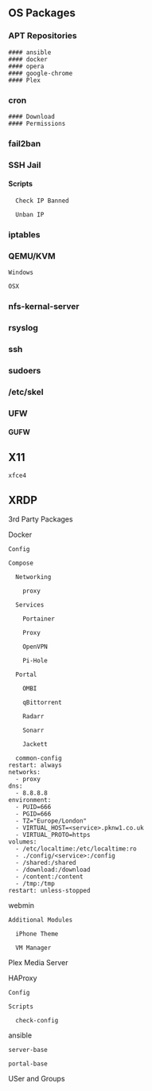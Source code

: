 
## OS Packages
### APT Repositories

    #### ansible
    #### docker
    #### opera
    #### google-chrome
    #### Plex

### cron
	#### Download 
	#### Permissions

### fail2ban

### SSH Jail

####    Scripts

      Check IP Banned

      Unban IP

###   iptables

###   QEMU/KVM

    Windows

    OSX

###   nfs-kernal-server

###   rsyslog

###   ssh

###     sudoers

###     /etc/skel

###   UFW

####    GUFW

##   X11

    xfce4

##   XRDP

3rd Party 
Packages

  Docker

    Config

    Compose

      Networking

        proxy

      Services

        Portainer

        Proxy

        OpenVPN

        Pi-Hole

      Portal

        OMBI

        qBittorrent

        Radarr

        Sonarr

        Jackett

      common-config
    restart: always
    networks:
      - proxy
    dns:
      - 8.8.8.8
    environment:
      - PUID=666
      - PGID=666
      - TZ="Europe/London"
      - VIRTUAL_HOST=<service>.pknw1.co.uk
      - VIRTUAL_PROTO=https
    volumes:
      - /etc/localtime:/etc/localtime:ro
      - ./config/<service>:/config
      - /shared:/shared
	  - /download:/download
	  - /content:/content
	  - /tmp:/tmp
    restart: unless-stopped

  webmin

    Additional Modules

      iPhone Theme

      VM Manager

  Plex Media Server

  HAProxy

    Config

    Scripts

      check-config

  ansible

    server-base

    portal-base

USer and Groups
